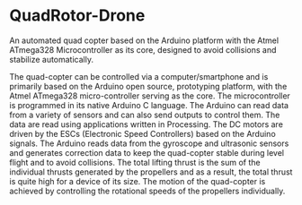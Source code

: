 # QuadRotor-Drone
An automated quad copter based on the Arduino platform with the Atmel ATmega328 Microcontroller as its core, designed to avoid collisions and stabilize automatically.

The quad-copter can be controlled via a computer/smartphone and is primarily based on the Arduino open source, prototyping platform, with the Atmel ATmega328 micro-controller serving as the core. The microcontroller is programmed in its native Arduino C language. The Arduino can read data from a variety of sensors and can also send outputs to control them. The data are read using applications written in Processing. The DC motors are driven by the ESCs (Electronic Speed Controllers) based on the Arduino signals. The Arduino reads data from the gyroscope and ultrasonic sensors and generates correction data to keep the quad-copter stable during level flight and to avoid collisions. The total lifting thrust is the sum of the individual thrusts generated by the propellers and as a result, the total thrust is quite high for a device of its size. The motion of the quad-copter is achieved by controlling the rotational speeds of the propellers individually.
